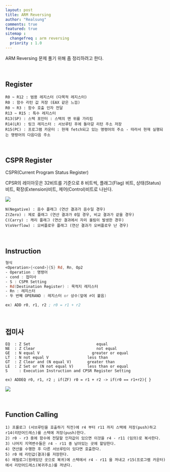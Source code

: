 ```yaml
---
layout: post
title: ARM Reversing
author: "Realsung"
comments: true
featured: true
sitemap :
  changefreq : arm reversing
  priority : 1.0
---
```


ARM Reversing 문제 풀기 위해 좀 정리하려고 한다.

<br />

## Register

```
R0 ~ R12 : 범용 레지스터 (다목적 레지스터)
R0 : 함수 리턴 값 저장 (EAX 같은 느낌)
R0 ~ R3 : 함수 호출 인자 전달
R13 ~ R15 : 특수 레지스터
R13(SP) : 스택 포인터 : 스택의 맨 위를 가리킴
R14(LR) : 링크 레지스터 : 서브루틴 후에 돌아갈 리턴 주소 저장
R15(PC) : 프로그램 카운터 : 현재 fetch되고 있는 명령어의 주소 - 따라서 현재 실행되는 명령어의 다음다음 주소
```

<br />

## CSPR Register

CSPR(Current Program Status Register)

CPSR의 레이아웃은 32비트를 기준으로 8 비트씩, 플래그(Flag) 비트, 상태(Status) 비트, 확장(Extension)비트, 제어(Control)비트로 나뉜다.

![](https://user-images.githubusercontent.com/32904385/61804158-64a9dc80-ae6e-11e9-9cab-d30ec4dd19af.png)

```
N(Negative) : 음수 플래그 (연산 결과가 음수일 경우)
Z(Zero) : 제로 플래그 (연산 결과가 0일 경우, 비교 결과가 같을 경우)
C(Carry) : 캐리 플래그 (연산 결과에서 자리 올림이 발생한 경우)
V(oVerflow) : 오버플로우 플래그 (연산 결과가 오버플로우 난 경우)
```

<br />

## Instruction

```asm
형식
<Operation>{<cond>}{S} Rd, Rn, Op2
- Operation : 명령어
- cond : 접미사
- S : CSPR Setting
- Rd(Destination Register) : 목적지 레지스터
- Rn : 레지스터
- 두 번째 OPERAND : 레지스터 or 상수(앞에 #이 붙음)

ex) ADD r0, r1, r2 ; r0 = r1 + r2
```

<br />

## 접미사

```assembly
EQ	: Z Set				                equal
NE	: Z Clear			                not equal
GE	: N equal V			              greater or equal
LT	: N not equal V		            less than
GT	: Z Clear and (N equal V)   	greater than
LE	: Z Set or (N not equal V)  	less than or equal
S	  : Execution Instruction and CPSR Register Setting

ex) ADDEQ r0, r1, r2 ; if(ZF) r0 = r1 + r2 -> if(r0 == r1+r2){ }
```

![](https://user-images.githubusercontent.com/32904385/61806777-40043380-ae73-11e9-8948-709d3dad72e0.jpg)

<br />

## Function Calling

```
1) 프롤로그 (서브루틴을 호출하기 직전)에 r4 부터 r11 까지 스택에 저장(push)하고 r14(리턴어드레스)를 스택에 저장(push)한다.
2) r0 - r3 중에 함수에 전달할 인자값이 있으면 이것을 r4 - r11 (임의)로 복사한다.
3) 나머지 지역변수들은 r4 - r11 중 남아있는 곳에 할당한다. 
4) 연산을 수행한 후 다른 서브루틴이 있다면 호출한다.
5) r0 에 리턴값(결과)를 저장한다.
6) 에필로그(원래있던 곳으로 복귀)에 스택에서 r4 - r11 을 꺼내고 r15(프로그램 카운터)에서 리턴어드레스(복귀주소)를 꺼낸다.
```

